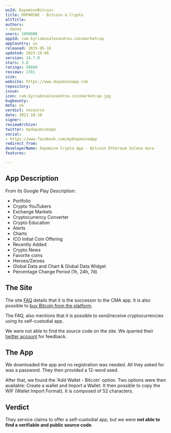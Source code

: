 ```yaml
---
wsId: DopamineBitcoin
title: DOPAMINE - Bitcoin & Crypto
altTitle: 
authors:
- danny
users: 1000000
appId: com.kyriakosalexandrou.coinmarketcap
appCountry: us
released: 2015-05-16
updated: 2023-10-06
version: 14.7.0
stars: 3.8
ratings: 26669
reviews: 1381
size: 
website: https://www.dopamineapp.com
repository: 
issue: 
icon: com.kyriakosalexandrou.coinmarketcap.jpg
bugbounty: 
meta: ok
verdict: nosource
date: 2021-10-10
signer: 
reviewArchive: 
twitter: mydopamineapp
social:
- https://www.facebook.com/myDopamineApp
redirect_from: 
developerName: Dopamine Crypto App - Bitcoin Ethereum Solana more
features: 

---
```


## App Description

From its Google Play Description:

- Portfolio
- Crypto YouTubers
- Exchange Markets
- Cryptocurrency Converter
- Crypto Education
- Alerts
- Charts
- ICO Initial Coin Offering
- Recently Added
- Crypto News
- Favorite coins
- Heroes/Zeroes
- Global Data and Chart & Global Data Widget
- Percentage Change Period (1h, 24h, 7d)


## The Site

The site [FAQ](https://www.dopamineapp.com/faq.html) details that it is the successor to the CMA app. It is also possible to [buy Bitcoin from the platform](https://www.dopamineapp.com/faq.html). 

The FAQ, also mentions that it is possible to send/receive cryptocurrencies using its self-custodial app. 

We were not able to find the source code on the site. We queried their [twitter account](https://twitter.com/BitcoinWalletz/status/1446021588881530882) for feedback.

## The App

We downloaded the app and no registration was needed. All they asked for was a password. They then provided a 12-word seed.

After that, we found the 'Add Wallet - Bitcoin' option. Two options were then available: Create a wallet and Import a Wallet. It then possible to copy the WIF (Wallet Import Format). It is composed of 52 characters.

## Verdict

They service claims to offer a self-custodial app, but we were **not able to find a verifiable and public source code**.

